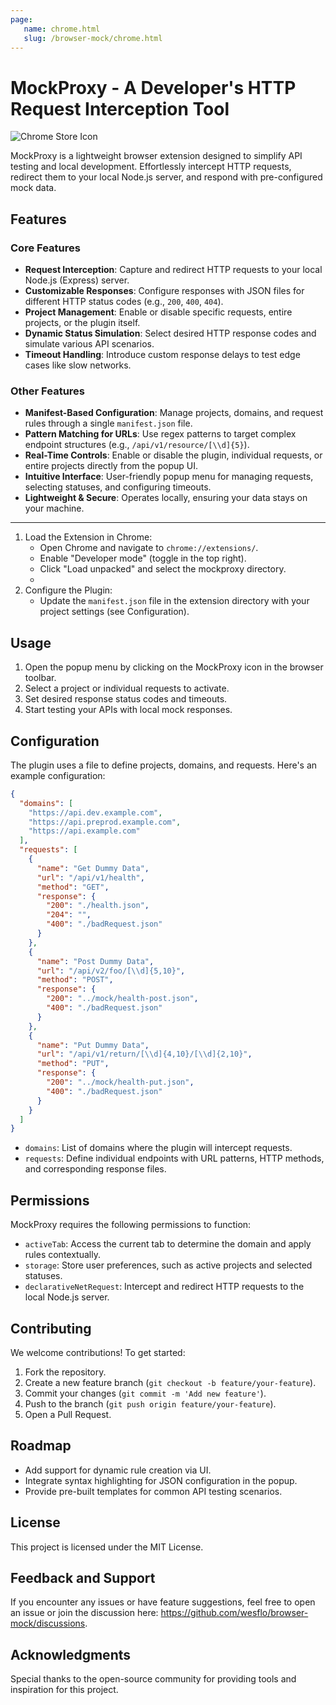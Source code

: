 ```yaml
---
page:
   name: chrome.html
   slug: /browser-mock/chrome.html
---
```



# MockProxy - A Developer's HTTP Request Interception Tool

<div class="chrome-logo">
   <img src="/browser-mock/packages/chrome/static/icon/icon128.png" alt="Chrome Store Icon">
</div>

MockProxy is a lightweight browser extension designed to simplify API testing and local development. Effortlessly intercept HTTP requests, redirect them to your local Node.js server, and respond with pre-configured mock data.

## Features

### **Core Features**
- **Request Interception**: Capture and redirect HTTP requests to your local Node.js (Express) server.
- **Customizable Responses**: Configure responses with JSON files for different HTTP status codes (e.g., `200`, `400`, `404`).
- **Project Management**: Enable or disable specific requests, entire projects, or the plugin itself.
- **Dynamic Status Simulation**: Select desired HTTP response codes and simulate various API scenarios.
- **Timeout Handling**: Introduce custom response delays to test edge cases like slow networks.

### **Other Features**
- **Manifest-Based Configuration**: Manage projects, domains, and request rules through a single `manifest.json` file.
- **Pattern Matching for URLs**: Use regex patterns to target complex endpoint structures (e.g., `/api/v1/resource/[\\d]{5}`).
- **Real-Time Controls**: Enable or disable the plugin, individual requests, or entire projects directly from the popup UI.
- **Intuitive Interface**: User-friendly popup menu for managing requests, selecting statuses, and configuring timeouts.
- **Lightweight & Secure**: Operates locally, ensuring your data stays on your machine.

---

1. Load the Extension in Chrome:
    - Open Chrome and navigate to `chrome://extensions/`.
    - Enable "Developer mode" (toggle in the top right).
    - Click "Load unpacked" and select the mockproxy directory.
    - 
2. Configure the Plugin:
    - Update the `manifest.json` file in the extension directory with your project settings (see Configuration).

## Usage

1. Open the popup menu by clicking on the MockProxy icon in the browser toolbar.
2. Select a project or individual requests to activate.
3. Set desired response status codes and timeouts.
4. Start testing your APIs with local mock responses.

## Configuration

The plugin uses a  file to define projects, domains, and requests. Here's an example configuration:

```json
{
  "domains": [
    "https://api.dev.example.com",
    "https://api.preprod.example.com",
    "https://api.example.com"
  ],
  "requests": [
    {
      "name": "Get Dummy Data",
      "url": "/api/v1/health",
      "method": "GET",
      "response": {
        "200": "./health.json",
        "204": "",
        "400": "./badRequest.json"
      }
    },
    {
      "name": "Post Dummy Data",
      "url": "/api/v2/foo/[\\d]{5,10}",
      "method": "POST",
      "response": {
        "200": "../mock/health-post.json",
        "400": "./badRequest.json"
      }
    },
    {
      "name": "Put Dummy Data",
      "url": "/api/v1/return/[\\d]{4,10}/[\\d]{2,10}",
      "method": "PUT",
      "response": {
        "200": "../mock/health-put.json",
        "400": "./badRequest.json"
      }
    }
  ]
}
```
- `domains`: List of domains where the plugin will intercept requests.
- `requests`: Define individual endpoints with URL patterns, HTTP methods, and corresponding response files.

## Permissions

MockProxy requires the following permissions to function:

- `activeTab`: Access the current tab to determine the domain and apply rules contextually.
- `storage`: Store user preferences, such as active projects and selected statuses.
- `declarativeNetRequest`: Intercept and redirect HTTP requests to the local Node.js server.

## Contributing

We welcome contributions! To get started:

1. Fork the repository.
2. Create a new feature branch (`git checkout -b feature/your-feature`).
3. Commit your changes (`git commit -m 'Add new feature'`).
4. Push to the branch (`git push origin feature/your-feature`).
5. Open a Pull Request.

## Roadmap

- Add support for dynamic rule creation via UI.
- Integrate syntax highlighting for JSON configuration in the popup.
- Provide pre-built templates for common API testing scenarios.

## License

This project is licensed under the MIT License.

## Feedback and Support

If you encounter any issues or have feature suggestions, feel free to open an issue or join the discussion here: https://github.com/wesflo/browser-mock/discussions.

## Acknowledgments

Special thanks to the open-source community for providing tools and inspiration for this project.

